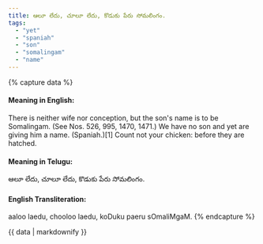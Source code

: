 ```yaml
---
title: ఆలూ లేదు, చూలూ లేదు, కొడుకు పేరు సోమలింగం.
tags:
  - "yet"
  - "spaniah"
  - "son"
  - "somalingam"
  - "name"
---
```


{% capture data %}
#### Meaning in English:
There is neither wife nor conception, but the son's name is to be Somalingam.
(See Nos. 526, 995, 1470, 1471.)
We have no son and yet are giving him a name. (Spaniah.)[1]
Count not your chicken: before they are hatched.

#### Meaning in Telugu:
ఆలూ లేదు, చూలూ లేదు, కొడుకు పేరు సోమలింగం.

#### English Transliteration:
aaloo laedu, chooloo laedu, koDuku paeru sOmaliMgaM.
{% endcapture %}

<div class="notice">{{ data | markdownify }}</div>

